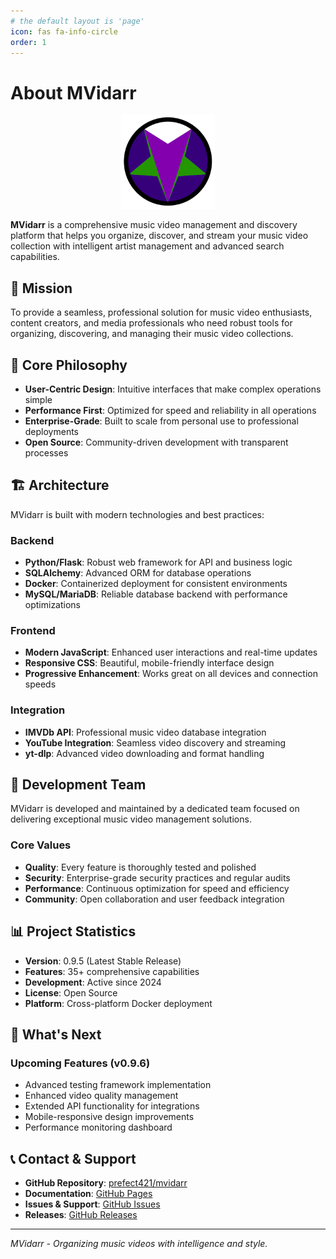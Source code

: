 ```yaml
---
# the default layout is 'page'
icon: fas fa-info-circle
order: 1
---
```


# About MVidarr

<div align="center">
  <img src="https://raw.githubusercontent.com/prefect421/mvidarr/main/frontend/src/Content/Images/mvidarr-logo.png" alt="MVidarr Logo" width="150" height="150">
</div>

**MVidarr** is a comprehensive music video management and discovery platform that helps you organize, discover, and stream your music video collection with intelligent artist management and advanced search capabilities.

## 🎯 **Mission**

To provide a seamless, professional solution for music video enthusiasts, content creators, and media professionals who need robust tools for organizing, discovering, and managing their music video collections.

## 🌟 **Core Philosophy**

- **User-Centric Design**: Intuitive interfaces that make complex operations simple
- **Performance First**: Optimized for speed and reliability in all operations
- **Enterprise-Grade**: Built to scale from personal use to professional deployments
- **Open Source**: Community-driven development with transparent processes

## 🏗️ **Architecture**

MVidarr is built with modern technologies and best practices:

### **Backend**
- **Python/Flask**: Robust web framework for API and business logic
- **SQLAlchemy**: Advanced ORM for database operations
- **Docker**: Containerized deployment for consistent environments
- **MySQL/MariaDB**: Reliable database backend with performance optimizations

### **Frontend**
- **Modern JavaScript**: Enhanced user interactions and real-time updates
- **Responsive CSS**: Beautiful, mobile-friendly interface design
- **Progressive Enhancement**: Works great on all devices and connection speeds

### **Integration**
- **IMVDb API**: Professional music video database integration
- **YouTube Integration**: Seamless video discovery and streaming
- **yt-dlp**: Advanced video downloading and format handling

## 👥 **Development Team**

MVidarr is developed and maintained by a dedicated team focused on delivering exceptional music video management solutions.

### **Core Values**
- **Quality**: Every feature is thoroughly tested and polished
- **Security**: Enterprise-grade security practices and regular audits
- **Performance**: Continuous optimization for speed and efficiency
- **Community**: Open collaboration and user feedback integration

## 📊 **Project Statistics**

- **Version**: 0.9.5 (Latest Stable Release)
- **Features**: 35+ comprehensive capabilities
- **Development**: Active since 2024
- **License**: Open Source
- **Platform**: Cross-platform Docker deployment

## 🚀 **What's Next**

### **Upcoming Features (v0.9.6)**
- Advanced testing framework implementation
- Enhanced video quality management
- Extended API functionality for integrations
- Mobile-responsive design improvements
- Performance monitoring dashboard

## 📞 **Contact & Support**

- **GitHub Repository**: [prefect421/mvidarr](https://github.com/prefect421/mvidarr)
- **Documentation**: [GitHub Pages](https://prefect421.github.io/mvidarr)
- **Issues & Support**: [GitHub Issues](https://github.com/prefect421/mvidarr/issues)
- **Releases**: [GitHub Releases](https://github.com/prefect421/mvidarr/releases)

---

*MVidarr - Organizing music videos with intelligence and style.*